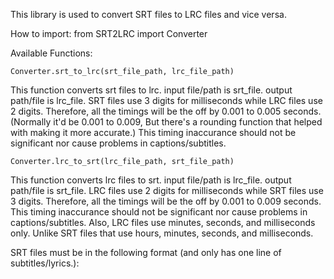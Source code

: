 This library is used to convert SRT files to LRC files and vice versa.

How to import:
from SRT2LRC import Converter


Available Functions:

`Converter.srt_to_lrc(srt_file_path, lrc_file_path)`

This function converts srt files to lrc.
input file/path is srt_file. output path/file is lrc_file.
SRT files use 3 digits for milliseconds while LRC files use 2 digits.
Therefore, all the timings will be the off by 0.001 to 0.005 seconds. 
(Normally it'd be 0.001 to 0.009, But there's a rounding function that helped with making it more accurate.)
This timing inaccurance should not be significant nor cause problems in captions/subtitles.

`Converter.lrc_to_srt(lrc_file_path, srt_file_path)`

This function converts lrc files to srt.
input file/path is lrc_file. output path/file is srt_file.
LRC files use 2 digits for milliseconds while SRT files use 3 digits. 
Therefore, all the timings will be the off by 0.001 to 0.009 seconds.
This timing inaccurance should not be significant nor cause problems in captions/subtitles.
Also, LRC files use minutes, seconds, and milliseconds only. Unlike SRT files that use hours, minutes, seconds, and milliseconds.


SRT files must be in the following format (and only has one line of subtitles/lyrics.):
